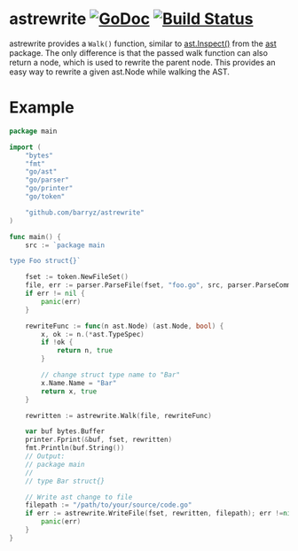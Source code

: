# astrewrite [![GoDoc](http://img.shields.io/badge/go-documentation-blue.svg?style=flat-square)](http://godoc.org/github.com/fatih/astrewrite) [![Build Status](http://img.shields.io/travis/fatih/astrewrite.svg?style=flat-square)](https://travis-ci.org/fatih/astrewrite)

astrewrite provides a `Walk()` function, similar to [ast.Inspect()](https://godoc.org/go/ast#Inspect) from the
[ast](https://godoc.org/go/ast) package. The only difference is that the passed walk function can also
return a node, which is used to rewrite the parent node.  This provides an easy
way to rewrite a given ast.Node while walking the AST.

# Example

```go
package main

import (
	"bytes"
	"fmt"
	"go/ast"
	"go/parser"
	"go/printer"
	"go/token"

	"github.com/barryz/astrewrite"
)

func main() {
	src := `package main

type Foo struct{}`

	fset := token.NewFileSet()
	file, err := parser.ParseFile(fset, "foo.go", src, parser.ParseComments)
	if err != nil {
		panic(err)
	}

	rewriteFunc := func(n ast.Node) (ast.Node, bool) {
		x, ok := n.(*ast.TypeSpec)
		if !ok {
			return n, true
		}

		// change struct type name to "Bar"
		x.Name.Name = "Bar"
		return x, true
	}

	rewritten := astrewrite.Walk(file, rewriteFunc)

	var buf bytes.Buffer
	printer.Fprint(&buf, fset, rewritten)
	fmt.Println(buf.String())
	// Output:
	// package main
	//
	// type Bar struct{}

	// Write ast change to file
	filepath := "/path/to/your/source/code.go"
	if err := astrewrite.WriteFile(fset, rewritten, filepath); err !=nil {
		panic(err)
    }
}
```

